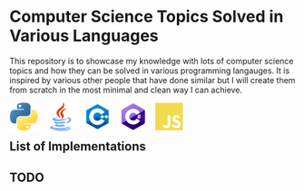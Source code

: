 # Computer Science Topics Solved in Various Languages
This repository is to showcase my knowledge with lots of computer science topics and how they can be solved in various programming langauges. It is inspired by various other people that have done similar but I will create them from scratch in the most minimal and clean way I can achieve.

<img src="Images/python-logo.png" align="left" height="50px" style="margin-right: 15px"/><img src="Images/java-logo.png" align="left" height="50px" style="margin-right: 15px"/><img src="Images/c++-logo.png" align="left" height="50px" style="margin-right: 15px"/><img src="Images/c-sharp-logo.png" align="left" height="50px" style="margin-right: 15px"/><img src="Images/javascript-logo.png" align="left" height="50px" style="margin-right: 15px"/><p style="clear: both;">

## List of Implementations

## TODO